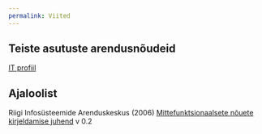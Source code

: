 ```yaml
---
permalink: Viited
---
```


## Teiste asutuste arendusnõudeid

[IT profiil](http://www.rik.ee/et/asutusest/it-profiil)

## Ajaloolist

Riigi Infosüsteemide Arenduskeskus (2006) [Mittefunktsionaalsete nõuete kirjeldamise juhend](https://www.ria.ee/public/publikatsioonid/Mittefunk_nouded.doc) v 0.2

